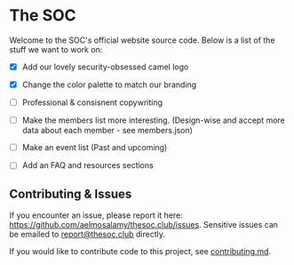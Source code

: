 # The SOC

Welcome to the SOC's official website source code. Below is a list of the stuff we want to work on:
- [x] Add our lovely security-obsessed camel logo
- [x] Change the color palette to match our branding
- [ ] Professional & consisnent copywriting
- [ ] Make the members list more interesting. (Design-wise and accept more data about each member - see members.json)
- [ ] Make an event list (Past and upcoming)
- [ ] Add an FAQ and resources sections


## Contributing & Issues
If you encounter an issue, please report it here: https://github.com/aelmosalamy/thesoc.club/issues.
Sensitive issues can be emailed to [report@thesoc.club](mailto:report@thesoc.club) directly.

If you would like to contribute code to this project, see [contributing.md](.github/contributing.md).

